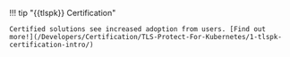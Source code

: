 !!! tip "{{tlspk}} Certification"

    Certified solutions see increased adoption from users. [Find out more!](/Developers/Certification/TLS-Protect-For-Kubernetes/1-tlspk-certification-intro/)